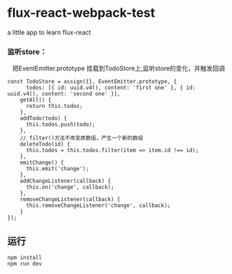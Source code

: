 # flux-react-webpack-test
a little app to learn flux-react

### 监听store：
    把EventEmitter.prototype 挂载到TodoStore上,监听store的变化，并触发回调
```
const TodoStore = assign({}, EventEmitter.prototype, {
      todos: [{ id: uuid.v4(), content: 'first one' }, { id: uuid.v4(), content: 'second one' }],
    getAll() {
      return this.todos;
    },
    addTodo(todo) {
      this.todos.push(todo);
    },
    // filter()方法不改变原数组，产生一个新的数组
    deleteTodo(id) {
      this.todos = this.todos.filter(item => item.id !== id);
    },
    emitChange() {
      this.emit('change');
    },
    addChangeListener(callback) {
      this.on('change', callback);
    },
    removeChangeListener(callback) {
      this.removeChangeListener('change', callback);
    }
});
```
## 运行
`npm install` <br>
`npm run dev`

